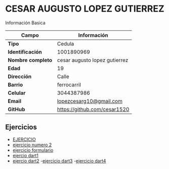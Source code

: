 # CESAR AUGUSTO LOPEZ GUTIERREZ 
Información Basica

| Campo | Información |
| --- | --- |
| **Tipo** | Cedula |
| **Identificación** | 1001890969|
| **Nombre completo** | cesar augusto lopez gutierrez|
| **Edad** | 19 |
| **Dirección** | Calle |
| **Barrio** | ferrocarril |
| **Celular** | 3044387986 |
| **Email** | lopezcesarg10@gmail.com |
| **GitHub** | https://github.com/cesar1520 |

## Ejercicios
- [EJERCICIO](ejercicio.md)
- [ejercicio numero 2](ejercicio2.md)
- [ejercicio formulario](ejercicio3.md)
- [ejercio dart1](ejercicio4.md)
- [ejercio dart2](ejercicio5.md)
-[ejercicio dart3](ejercicio6.md)
-[ejercicio dart4](ejercicio7.md)


